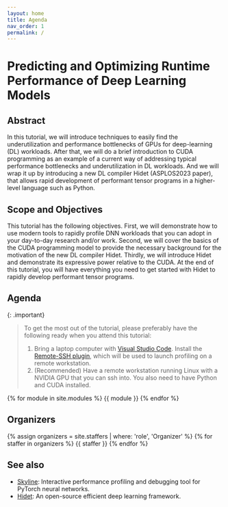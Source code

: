 ```yaml
---
layout: home
title: Agenda
nav_order: 1
permalink: /
---
```


# Predicting and Optimizing Runtime Performance of Deep Learning Models

## Abstract

In this tutorial, we will introduce techniques to easily find the underutilization and performance bottlenecks of GPUs 
for deep-learning (DL) workloads. After that, we will do a brief introduction to CUDA programming as an example of a 
current way of addressing typical performance bottlenecks and underutilization in DL workloads. And we will wrap it up 
by introducing a new DL compiler Hidet (ASPLOS2023 paper), that allows rapid development of performant tensor programs 
in a higher-level language such as Python.

## Scope and Objectives

This tutorial has the following objectives. First, we will demonstrate how to use modern tools to rapidly profile DNN 
workloads that you can adopt in your day-to-day research and/or work. Second, we will cover the basics of the CUDA 
programming model to provide the necessary background for the motivation of the new DL compiler Hidet. Thirdly, we will 
introduce Hidet and demonstrate its expressive power relative to the CUDA. At the end of this tutorial, you will have 
everything you need to get started with Hidet to rapidly develop performant tensor programs.

<div style="clear: both;"></div>

## Agenda

{: .important}
> To get the most out of the tutorial, please preferably have the following ready when you attend this tutorial:
> 1. Bring a laptop computer with [Visual Studio Code](https://code.visualstudio.com/). Install the [Remote-SSH plugin](https://code.visualstudio.com/docs/remote/ssh), which will be used to launch profiling on a remote workstation.
> 2. (Recommended) Have a remote workstation running Linux with a NVIDIA GPU that you can ssh into. You also need to have Python and CUDA installed. 

{% for module in site.modules %}
{{ module }}
{% endfor %}

<div style="clear: both;"></div>

## Organizers

{% assign organizers = site.staffers | where: 'role', 'Organizer' %}
{% for staffer in organizers %}
{{ staffer }}
{% endfor %}

<div style="clear: both;"></div>

## See also

- [Skyline](https://github.com/CentML/skyline): Interactive performance profiling and debugging tool for PyTorch neural networks.
- [Hidet](https://docs.hidet.org): An open-source efficient deep learning framework.


